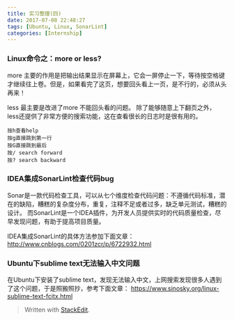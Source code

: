 ```yaml
---
title: 实习整理(四)
date: 2017-07-08 22:48:27
tags: [Ubuntu, Linux, SonarLint]
categories: [Internship]
---
```


### Linux命令之：more or less?
more 主要的作用是把输出结果显示在屏幕上，它会一屏停止一下，等待按空格键才继续往上卷。但是，如果看完了这页，想要回头看上一页，是不行的，必须从头再来！

less 最主要是改进了more 不能回头看的问题。
除了能够随意上下翻页之外，less还提供了非常方便的搜索功能，这在查看很长的日志时是很有用的。

```
按h查看help
按g直接跳到第一行
按G直接跳到最后
按/ search forward
按? search backward
```

### IDEA集成SonarLint检查代码bug
Sonar是一款代码检查工具，可以从七个维度检查代码问题：不遵循代码标准，潜在的缺陷，糟糕的复杂度分布，重复，注释不足或者过多，缺乏单元测试，糟糕的设计。
而SonarLint是一个IDEA插件，为开发人员提供实时的代码质量检查，尽早发现问题，有助于提高项目质量。

IDEA集成SonarLint的具体方法参加下面文章：
http://www.cnblogs.com/0201zcr/p/6722932.html


### Ubuntu下sublime text无法输入中文问题
在Ubuntu下安装了sublime text，发现无法输入中文，上网搜索发现很多人遇到了这个问题，于是照搬照抄，参考下面文章：
https://www.sinosky.org/linux-sublime-text-fcitx.html


> Written with [StackEdit](https://stackedit.io/).
